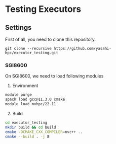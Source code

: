 # Testing Executors

## Settings
First of all, you need to clone this repository.
```
git clone --recursive https://github.com/yasahi-hpc/executor_testing.git
```

### SGI8600
On SGI8600, we need to load following modules

1. Environment
```bash
module purge
spack load gcc@11.3.0 cmake
module load nvhpc/22.11
```

2. Build
```bash
cd executor_testing
mkdir build && cd build
cmake -DCMAKE_CXX_COMPILER=nvc++ ..
cmake --build . -j 8
```
